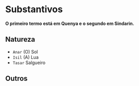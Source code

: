 # Substantivos

**O primeiro termo está em Quenya e o segundo em Sindarin.**

## Natureza

-   `Anar` (O) Sol
-   `Isil` (A) Lua
-   `Tasar` Salgueiro

## Outros
